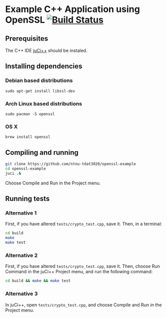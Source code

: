 # Example C++ Application using OpenSSL [![Build Status](https://travis-ci.org/ntnu-tdat3020/openssl-example.svg?branch=master)](https://travis-ci.org/ntnu-tdat3020/openssl-example)

## Prerequisites
The C++ IDE [juCi++](https://github.com/cppit/jucipp) should be instaled.

## Installing dependencies

### Debian based distributions
`sudo apt-get install libssl-dev`

### Arch Linux based distributions
`sudo pacman -S openssl`

### OS X
`brew install openssl`

## Compiling and running
```sh
git clone https://github.com/ntnu-tdat3020/openssl-example
cd openssl-example
juci .&
```

Choose Compile and Run in the Project menu.

## Running tests

### Alternative 1
First, if you have altered `tests/crypto_test.cpp`, save it.
Then, in a terminal:
```sh
cd build
make
make test
```

### Alternative 2
First, if you have altered `tests/crypto_test.cpp`, save it.
Then, choose Run Command in the juCi++ Project menu, and run the following command:
```sh
cd build && make && make test
```

### Alternative 3
In juCi++, open `tests/crypto_test.cpp`, and choose Compile and Run in the Project menu.
